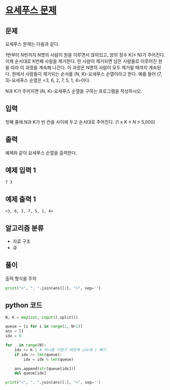 # [요세푸스 문제](https://www.acmicpc.net/problem/1158)

## 문제
요세푸스 문제는 다음과 같다.

1번부터 N번까지 N명의 사람이 원을 이루면서 앉아있고, 양의 정수 K(≤ N)가 주어진다. 이제 순서대로 K번째 사람을 제거한다. 한 사람이 제거되면 남은 사람들로 이루어진 원을 따라 이 과정을 계속해 나간다. 이 과정은 N명의 사람이 모두 제거될 때까지 계속된다. 원에서 사람들이 제거되는 순서를 (N, K)-요세푸스 순열이라고 한다. 예를 들어 (7, 3)-요세푸스 순열은 <3, 6, 2, 7, 5, 1, 4>이다.

N과 K가 주어지면 (N, K)-요세푸스 순열을 구하는 프로그램을 작성하시오.

## 입력
첫째 줄에 N과 K가 빈 칸을 사이에 두고 순서대로 주어진다. (1 ≤ K ≤ N ≤ 5,000)

## 출력
예제와 같이 요세푸스 순열을 출력한다.

## 예제 입력 1 
    7 3

## 예제 출력 1 
    <3, 6, 2, 7, 5, 1, 4>

## 알고리즘 분류
- 자료 구조
- 큐

## 풀이
출력 형식을 주의
```python
print("<", ", ".join(ans)[:], ">", sep='')
```

## python 코드
```python
N, K = map(int, input().split())

queue = [i for i in range(1, N+1)]
ans = []
idx = 0

for _ in range(N):
    idx += K-1 # 하나를 지웠기 때문에 idx에 1 빼기
    if idx >= len(queue):
        idx = idx % len(queue)

    ans.append(str(queue[idx]))
    del queue[idx]

print("<", ", ".join(ans)[:], ">", sep='')
```